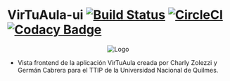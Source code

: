 # VirTuAula-ui [![Build Status](https://app.travis-ci.com/zolezzi/VirTuAula-ui.svg?branch=main)](https://app.travis-ci.com/zolezzi/VirTuAula-ui) [![CircleCI](https://circleci.com/gh/zolezzi/VirTuAula-ui/tree/main.svg?style=shield)](https://circleci.com/gh/zolezzi/VirTuAula-ui/tree/main) [![Codacy Badge](https://app.codacy.com/project/badge/Grade/d396567ca8df4c6095d1a06b202a4dc7)](https://www.codacy.com/gh/zolezzi/VirTuAula-ui/dashboard?utm_source=github.com&amp;utm_medium=referral&amp;utm_content=zolezzi/VirTuAula-ui&amp;utm_campaign=Badge_Grade)
<p align="center">
   <img src="https://cdn.discordapp.com/attachments/828784442293485578/886246124103532584/unknown.png" alt="Logo"/>
</p>

*   Vista frontend de la aplicación VirTuAula creada por Charly Zolezzi y Germán Cabrera para el TTIP de la Universidad Nacional de Quilmes.
